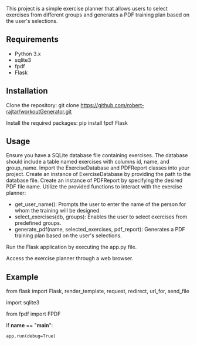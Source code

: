 This project is a simple exercise planner that allows users to select exercises from different groups and generates a PDF training plan based on the user's selections.

Requirements
---------------------------
 - Python 3.x
 - sqlite3
 - fpdf
 - Flask

Installation
--------------------------------------------
Clone the repository: 
git clone https://github.com/robert-rajtar/workoutGenerator.git

Install the required packages: 
pip install fpdf Flask

Usage
---------------------------------------------
Ensure you have a SQLite database file containing exercises. The database should include a table named exercises with columns id, name, and group_name.
Import the ExerciseDatabase and PDFReport classes into your project.
Create an instance of ExerciseDatabase by providing the path to the database file.
Create an instance of PDFReport by specifying the desired PDF file name.
Utilize the provided functions to interact with the exercise planner:
 - get_user_name(): Prompts the user to enter the name of the person for whom the training will be designed.
 - select_exercises(db, groups): Enables the user to select exercises from predefined groups.
 - generate_pdf(name, selected_exercises, pdf_report): Generates a PDF training plan based on the user's selections.

Run the Flask application by executing the app.py file.

Access the exercise planner through a web browser.

Example
---------------------------------------------
from flask import Flask, render_template, request, redirect, url_for, send_file

import sqlite3

from fpdf import FPDF


if __name__ == "__main__":

    app.run(debug=True)


